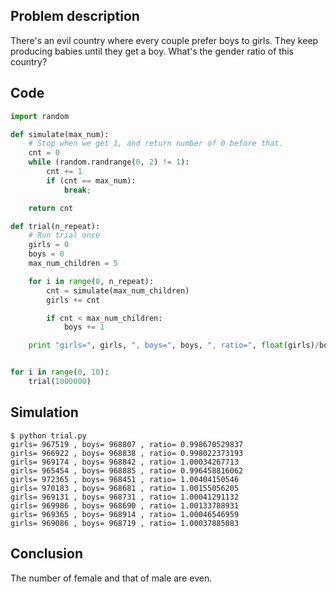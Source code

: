 ## Problem description

There's an evil country where every couple prefer boys to girls. 
They keep producing babies until they get a boy. 
What's the gender ratio of this country?

## Code
```python
import random

def simulate(max_num):
    # Stop when we get 1, and return number of 0 before that.
    cnt = 0
    while (random.randrange(0, 2) != 1):
        cnt += 1
        if (cnt == max_num):
            break;

    return cnt

def trial(n_repeat):
    # Run trial once
    girls = 0
    boys = 0
    max_num_children = 5

    for i in range(0, n_repeat):
        cnt = simulate(max_num_children)
        girls += cnt

        if cnt < max_num_children:
            boys += 1

    print "girls=", girls, ", boys=", boys, ", ratio=", float(girls)/boys


for i in range(0, 10):
    trial(1000000)

```

## Simulation
```
$ python trial.py
girls= 967519 , boys= 968807 , ratio= 0.998670529837
girls= 966922 , boys= 968838 , ratio= 0.998022373193
girls= 969174 , boys= 968842 , ratio= 1.00034267713
girls= 965454 , boys= 968885 , ratio= 0.996458816062
girls= 972365 , boys= 968451 , ratio= 1.00404150546
girls= 970183 , boys= 968681 , ratio= 1.00155056205
girls= 969131 , boys= 968731 , ratio= 1.00041291132
girls= 969986 , boys= 968690 , ratio= 1.00133788931
girls= 969365 , boys= 968914 , ratio= 1.00046546959
girls= 969086 , boys= 968719 , ratio= 1.00037885083

```

## Conclusion

The number of female and that of male are even. 
